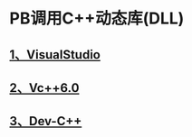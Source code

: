 # PB调用C++动态库(DLL)

## [1、VisualStudio](1、PB调用C++动态库(DLL)/1、VisualStudio.md)

## [2、Vc++6.0](1、PB调用C++动态库(DLL)/2、Vc++6.0.md)

## [3、Dev-C++](1、PB调用C++动态库(DLL)/3、Dev-C++.md)